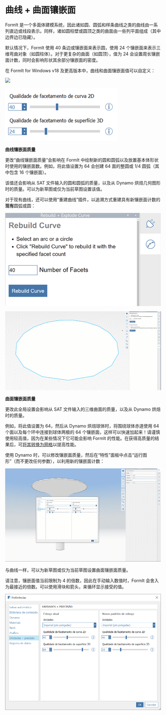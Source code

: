 # 曲线 + 曲面镶嵌面

FormIt 是一个多面体建模系统，因此诸如圆、圆弧和样条曲线之类的曲线由一系列直边或线段表示。同样，诸如圆柱壁或圆顶之类的曲面由一些列平面组成（其中边界边已隐藏）。

默认情况下，FormIt 使用 40 条边或镶嵌面来表示圆，使用 24 个镶嵌面来表示三维弯曲对象（如圆柱体）。对于更复杂的曲面（如圆顶），值为 24 会设置周长镶嵌面计数，同时会影响形状其余部分镶嵌面的密度。

在 FormIt for Windows v18 及更高版本中，曲线和曲面镶嵌面值可以自定义：

![](../.gitbook/assets/faceting\_planter.gif)

![](../.gitbook/assets/faceting.png)

**曲线镶嵌面质量**

更改“曲线镶嵌面质量”会影响在 FormIt 中绘制新的圆和圆弧以及放置基本体形状时使用的镶嵌面数。例如，将此值设置为 64 会创建 64 面的整圆或 1/4 圆弧（其中包含 16 个镶嵌面）。

该值还会影响从 SAT 文件输入的圆和圆弧的质量，以及从 Dynamo 烘焙几何图形时的质量。可以为新草图或仅为当前草图设置该值。

对于现有曲线，还可以使用“重建曲线”插件，以追溯方式重建具有新镶嵌面计数的**现有**圆弧或圆：

![](<../.gitbook/assets/screen-shot-2020-01-10-at-1.20.53-pm (1).png>)

![](<../.gitbook/assets/faceting_rebuild-curve (1).gif>)

**曲面镶嵌面质量**

更改此全局设置会影响从 SAT 文件输入的三维曲面的质量，以及从 Dynamo 烘焙时的质量。

例如，将此值设置为 64，然后从 Dynamo 烘焙球体时，将围绕球体赤道使用 64 个面以及每个环中连接到球体两极的 64 个镶嵌面，这样可以快速加起来！请谨慎使用较高值，因为在某些情况下它可能会影响 FormIt 的性能。在获得高质量的结果后，可[将其转换为网格](meshes.md)以提高性能。

使用 Dynamo 时，可以修改镶嵌面质量，然后在“特性”面板中点击“运行图形”（而不更改任何参数），以利用新的镶嵌面计数：

![](<../.gitbook/assets/faceting_column (1).gif>)

与曲线一样，可以为新草图或仅为当前草图设置曲面镶嵌面质量。

请注意，镶嵌面值当前限制为 4 的倍数，因此在手动输入数值时，FormIt 会舍入为最接近的倍数。可以使用滑块和箭头，来循环显示接受的值。

![](<../.gitbook/assets/units-+-precision (1).png>)
